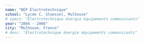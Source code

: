 ```yaml
---
name: "BEP Électrotechnique"
school: "Lycée C. Stoessel, Mulhouse"
# specs: "Électrotechnique énergie équipements communicants"
year: "2004 - 2006"
city: "Mulhouse, France"
# desc: "Électrotechnique énergie équipements communicants"
---
```

